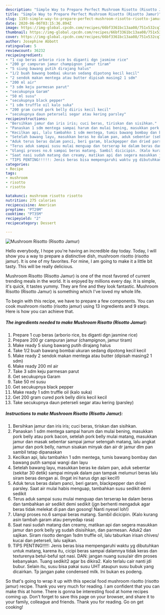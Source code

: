 ```yaml
---
description: "Simple Way to Prepare Perfect Mushroom Risotto (Risotto Jamur)"
title: "Simple Way to Prepare Perfect Mushroom Risotto (Risotto Jamur)"
slug: 1193-simple-way-to-prepare-perfect-mushroom-risotto-risotto-jamur
date: 2020-06-06T03:15:36.894Z
image: https://img-global.cpcdn.com/recipes/66bf3361bc13aa08/751x532cq70/mushroom-risotto-risotto-jamur-foto-resep-utama.jpg
thumbnail: https://img-global.cpcdn.com/recipes/66bf3361bc13aa08/751x532cq70/mushroom-risotto-risotto-jamur-foto-resep-utama.jpg
cover: https://img-global.cpcdn.com/recipes/66bf3361bc13aa08/751x532cq70/mushroom-risotto-risotto-jamur-foto-resep-utama.jpg
author: Josephine Abbott
ratingvalue: 5
reviewcount: 36232
recipeingredient:
- "1 cup beras arborio rice bs diganti dgn jasmine rice"
- "200 gr campuran jamur champignon jamur tiram"
- "5 siung bawang putih dirajang halus"
- "1/2 buah bawang bombai ukuran sedang dipotong kecil kecil"
- "2 sendok makan mentega atau butter dipisah masing2 1 sdm"
- "200 ml air"
- "3 sdm keju parmesan parut"
- "secukupnya Garam"
- "50 ml susu"
- "secukupnya black pepper"
- "1 sdm truffle oil kalo suka"
- "200 gram cured pork belly diiris kecil kecil"
- "secukupnya daun peterseli segar atau kering parsley"
recipeinstructions:
- "Bersihkan jamur dan iris iris; cuci beras, tiriskan dan sisihkan."
- "Panaskan 1 sdm mentega sampai harum dan mulai bening, masukkan pork belly atau pork bacon, setelah pork belly mulai matang, masukkan jamur dan masak sebentar sampai jamur setengah matang, lalu angkat jamur dan pork belly, namun sisakan minyak dan air dr jamur dlm pan sambil tetap dipanaskan"
- "Kecilkan api, lalu tambahkn 1 sdm mentega, tumis bawang bombay dan bawang putih sampai wangi dan layu"
- "Setelah bawang layu, masukkan beras ke dalam pan, aduk sebentar (sekitar 30 detik) sampai minyak dalam pan tampak melumuri beras lalu siram beras dengan ai. (Ingat ini harus dgn api kecil!)"
- "Aduk terus beras dalam panci, beri garam, blackpepper dan dried parsley. Saat air mulai habis menguap, tambahkan susu sedikit demi sedikit"
- "Terus aduk sampai susu mulai menguap dan terserap ke dalam beras dan tambahkan air sedikit demi sedikit (jgn berhenti mengaduk agar beras tidak melekat di pan dan gosong! Nanti nyesel loh!)"
- "Ulangi proses no.6 sampai beras matang. Sambil dicicipin. (Kalo kurang asin tambah garam atau penyedap rasa)"
- "Saat nasi sudah matang dan creamy, matikan api dan segera masukkan jamur dan pork belly yg sudah disisihkan, dan parmesan. Aduk2 dan sajikan. Siram risotto dengan 1sdm truffle oil, lalu taburkan irisan chives/ kucai dan peterseli, lalu sajikan."
- "TIPS PENTING!!!!!: Jenis beras bisa mempengaruhi waktu yg dibutuhkan untuk matang, karena itu, cicipi beras sampai dalamnya tidak keras dan texturenya betul-beful spt nasi. DAN: jangan nuang susu/air dlm proses kebanyakan. Tuang sedikit2 agar bs dikira2. Kalo terlalu cair nanti jdi bubur. Selain itu, susu bisa pakai susu UHT ataupun susu bubuk yang dicairkan. Tp jangan pake condensed milk. Ini bukan es podeng."
categories:
- Recipe
tags:
- mushroom
- risotto
- risotto

katakunci: mushroom risotto risotto 
nutrition: 275 calories
recipecuisine: American
preptime: "PT29M"
cooktime: "PT35M"
recipeyield: "2"
recipecategory: Dessert

---
```



![Mushroom Risotto (Risotto Jamur)](https://img-global.cpcdn.com/recipes/66bf3361bc13aa08/751x532cq70/mushroom-risotto-risotto-jamur-foto-resep-utama.jpg)

Hello everybody, I hope you're having an incredible day today. Today, I will show you a way to prepare a distinctive dish, mushroom risotto (risotto jamur). It is one of my favorites. For mine, I am going to make it a little bit tasty. This will be really delicious.



Mushroom Risotto (Risotto Jamur) is one of the most favored of current trending meals in the world. It is enjoyed by millions every day. It is simple, it's quick, it tastes yummy. They are fine and they look fantastic. Mushroom Risotto (Risotto Jamur) is something which I've loved my whole life.


To begin with this recipe, we have to prepare a few components. You can cook mushroom risotto (risotto jamur) using 13 ingredients and 9 steps. Here is how you can achieve that.

<!--inarticleads1-->

##### The ingredients needed to make Mushroom Risotto (Risotto Jamur):

1. Prepare 1 cup beras (arborio rice, bs diganti dgn jasmine rice)
1. Prepare 200 gr campuran jamur (champignon, jamur tiram)
1. Make ready 5 siung bawang putih dirajang halus
1. Take 1/2 buah bawang bombai ukuran sedang dipotong kecil kecil
1. Make ready 2 sendok makan mentega atau butter (dipisah masing2 1 sdm)
1. Make ready 200 ml air
1. Take 3 sdm keju parmesan parut
1. Get secukupnya Garam
1. Take 50 ml susu
1. Get secukupnya black pepper
1. Make ready 1 sdm truffle oil (kalo suka)
1. Get 200 gram cured pork belly diiris kecil kecil
1. Take secukupnya daun peterseli segar atau kering (parsley)




<!--inarticleads2-->

##### Instructions to make Mushroom Risotto (Risotto Jamur):

1. Bersihkan jamur dan iris iris; cuci beras, tiriskan dan sisihkan.
1. Panaskan 1 sdm mentega sampai harum dan mulai bening, masukkan pork belly atau pork bacon, setelah pork belly mulai matang, masukkan jamur dan masak sebentar sampai jamur setengah matang, lalu angkat jamur dan pork belly, namun sisakan minyak dan air dr jamur dlm pan sambil tetap dipanaskan
1. Kecilkan api, lalu tambahkn 1 sdm mentega, tumis bawang bombay dan bawang putih sampai wangi dan layu
1. Setelah bawang layu, masukkan beras ke dalam pan, aduk sebentar (sekitar 30 detik) sampai minyak dalam pan tampak melumuri beras lalu siram beras dengan ai. (Ingat ini harus dgn api kecil!)
1. Aduk terus beras dalam panci, beri garam, blackpepper dan dried parsley. Saat air mulai habis menguap, tambahkan susu sedikit demi sedikit
1. Terus aduk sampai susu mulai menguap dan terserap ke dalam beras dan tambahkan air sedikit demi sedikit (jgn berhenti mengaduk agar beras tidak melekat di pan dan gosong! Nanti nyesel loh!)
1. Ulangi proses no.6 sampai beras matang. Sambil dicicipin. (Kalo kurang asin tambah garam atau penyedap rasa)
1. Saat nasi sudah matang dan creamy, matikan api dan segera masukkan jamur dan pork belly yg sudah disisihkan, dan parmesan. Aduk2 dan sajikan. Siram risotto dengan 1sdm truffle oil, lalu taburkan irisan chives/ kucai dan peterseli, lalu sajikan.
1. TIPS PENTING!!!!!: Jenis beras bisa mempengaruhi waktu yg dibutuhkan untuk matang, karena itu, cicipi beras sampai dalamnya tidak keras dan texturenya betul-beful spt nasi. DAN: jangan nuang susu/air dlm proses kebanyakan. Tuang sedikit2 agar bs dikira2. Kalo terlalu cair nanti jdi bubur. Selain itu, susu bisa pakai susu UHT ataupun susu bubuk yang dicairkan. Tp jangan pake condensed milk. Ini bukan es podeng.




So that's going to wrap it up with this special food mushroom risotto (risotto jamur) recipe. Thank you very much for reading. I am confident that you can make this at home. There is gonna be interesting food at home recipes coming up. Don't forget to save this page on your browser, and share it to your family, colleague and friends. Thank you for reading. Go on get cooking!
